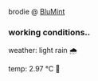 brodie @ [BluMint](https://www.linkedin.com/company/blumint-io/)

<!--weather_start-->
### working conditions..

weather: light rain 🌧️

temp: 2.97 °C 🧥

<!--weather_end-->
